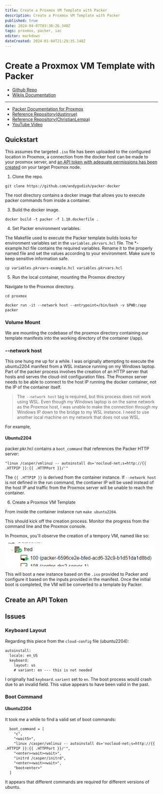 ```yaml
---
title: Create a Proxmox VM Template with Packer
description: Create a Proxmox VM Template with Packer
published: true
date: 2024-04-07T03:38:26.348Z
tags: proxmox, packer, iac
editor: markdown
dateCreated: 2024-01-04T21:29:35.148Z
---
```


# Create a Proxmox VM Template with Packer

- [Github Repo](https://github.com/andygodish/IaC/tree/main/hashicorp/packer/proxmox)
- [Wikijs Documentation](https://github.com/andygodish/wikijs-storage/blob/main/proxmox/packer-vm-template.md)
---
- [Packer Documentation for Proxmox](https://developer.hashicorp.com/packer/integrations/hashicorp/proxmox/latest/components/builder/iso#network-adapters)
- [Reference Repository(dustinrue)](https://github.com/dustinrue/proxmox-packer)
- [Reference Repository(ChristianLempa)](https://github.com/ChristianLempa/boilerplates/tree/main/packer/proxmox/ubuntu-server-focal)
- [YouTube Video](https://www.youtube.com/watch?v=1nf3WOEFq1Y)

## Quickstart

This assumes the targeted `.iso` file has been uploaded to the configured location in Proxmox, a connection from the docker host can be made to your proxmox server, and [an API token with adequate permissions has been created](https://github.com/andygodish/wikijs-storage/blob/main/proxmox/create-api-key.md) on your target Proxmox node. 

1. Clone the  repo.
```
git clone https://github.com/andygodish/packer-docker
```
The root directory contains a docker image that allows you to execute packer commands from inside a container. 

3. Build the docker image.
```
docker build -t packer -f 1.10.dockerfile .
```

4. Set Packer environment variables. 

The Makefile used to execute the Packer template builds looks for environment variables set in the  `variables.pkrvars.hcl` file. The \*-example.hcl file contains the required variables. Rename it to the properly named file and set the values according to your environment. Make sure to keep sensitive information safe. 

```
cp variables.pkrvars-example.hcl variables.pkrvars.hcl
```

5. Run the local container, mounting the Proxmox directory

Navigate to the Proxmox directory. 

```
cd proxmox
```
```
docker run -it --network host --entrypoint=/bin/bash -v $PWD:/app packer
```

### Volume Mount

We are mounting the codebase of the proxmox directory containing our template manifests into the working directory of the container (/app).

### --network host

This one hung me up for a while. I was originally attempting to execute the ubuntu2204 manifest from a WSL instance running on my Windows laptop. Part of the packer process involves the creation of an HTTP server that hosts and serves the cloud-init configuration files. The Proxmox server needs to be able to connect to the host IP running the docker container, not the IP of the container itself. 

> The `--network host` tag is required, but this process does not work using WSL. Even though my Windows laptop is on the same network as the Proxmox host, I was unable to make the connection through my Windows IP down to the bridge to my WSL instance. I need to use another local machine on my network that does not use WSL.

For example,

#### Ubuntu2204

packer.pkr.hcl contains a `boot_command` that references the Packer HTTP server:
```
"linux /casper/vmlinuz -- autoinstall ds='nocloud-net;s=http://{{ .HTTPIP }}:{{ .HTTPPort }}/'"
```
The `{{ .HTTPIP }}` is derived from the container instance. If `--network host` is not defined in the run command, the contianer IP will be used instead of the host IP and traffic from the Proxmox server will be unable to reach the container. 

6. Create a Proxmox VM Template

From inside the container instance run `make ubuntu2204`.

This should kick off the creation process. Monitor the progress from the command line and the Proxmox console. 

In Proxmox, you'll observe the creation of a tempory VM, named like so: 

![packer-proxmox-initial-vm.png](/images/packer-proxmox-initial-vm.png)

This will boot a new instance based on the `.iso` provided to Packer and configure it based on the inputs provided in the manifest. Once the initial boot is completed, the VM will be converted to a template by Packer. 

## Create an API Token

## Issues

### Keyboard Layout

Regarding this piece from the `cloud-config` file (ubuntu2204):

```
autoinstall:
  locale: en_US
  keyboard:
    layout: us
    # variant: en --- this is not needed
```

I originally had `keyboard.varient` set to `en`. The boot process would crash due to an invalid field. This value appears to have been valid in the past. 

### Boot Command

#### Ubuntu2204

It took me a while to find a valid set of boot commands:

```
  boot_command = [
    "c",
    "<wait5>",
    "linux /casper/vmlinuz -- autoinstall ds='nocloud-net;s=http://{{ .HTTPIP }}:{{ .HTTPPort }}/'",
    "<enter><wait><wait>",
    "initrd /casper/initrd",
    "<enter><wait><wait>",
    "boot<enter>"
  ]
```

It appears that different commands are required for different versions of ubuntu. 
